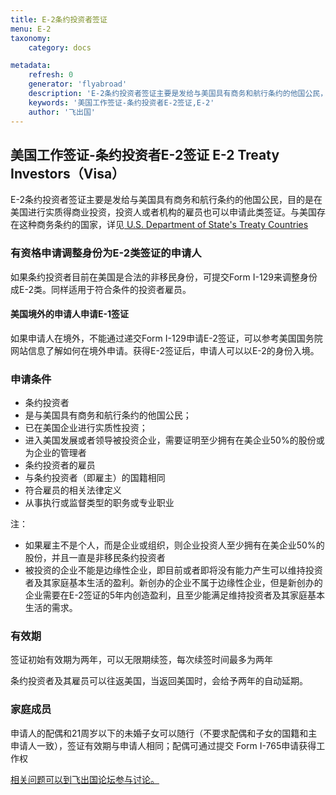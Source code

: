 ```yaml
---
title: E-2条约投资者签证
menu: E-2
taxonomy:
    category: docs

metadata:
    refresh: 0
    generator: 'flyabroad'
    description: 'E-2条约投资者签证主要是发给与美国具有商务和航行条约的他国公民，目的是在美国进行实质得商业投资，投资人或者机构的雇员也可以申请此类签证。'
    keywords: '美国工作签证-条约投资者E-2签证,E-2'
    author: '飞出国'
---
```

## 美国工作签证-条约投资者E-2签证 E-2 Treaty Investors（Visa）

E-2条约投资者签证主要是发给与美国具有商务和航行条约的他国公民，目的是在美国进行实质得商业投资，投资人或者机构的雇员也可以申请此类签证。与美国存在这种商务条约的国家，详见[ U.S. Department of State's Treaty Countries ](http://travel.state.gov/content/visas/english/fees/treaty.html)

### 有资格申请调整身份为E-2类签证的申请人 ##

如果条约投资者目前在美国是合法的非移民身份，可提交Form I-129来调整身份成E-2类。同样适用于符合条件的投资者雇员。

#### 美国境外的申请人申请E-1签证 ####

如果申请人在境外，不能通过递交Form I-129申请E-2签证，可以参考美国国务院网站信息了解如何在境外申请。获得E-2签证后，申请人可以以E-2的身份入境。

### 申请条件 ###
- 条约投资者
 - 是与美国具有商务和航行条约的他国公民；
 - 已在美国企业进行实质性投资；
 - 进入美国发展或者领导被投资企业，需要证明至少拥有在美企业50%的股份或为企业的管理者
- 条约投资者的雇员
 - 与条约投资者（即雇主）的国籍相同
 - 符合雇员的相关法律定义
 - 从事执行或监督类型的职务或专业职业

注：

- 如果雇主不是个人，而是企业或组织，则企业投资人至少拥有在美企业50%的股份，并且一直是非移民条约投资者
- 被投资的企业不能是边缘性企业，即目前或者即将没有能力产生可以维持投资者及其家庭基本生活的盈利。新创办的企业不属于边缘性企业，但是新创办的企业需要在E-2签证的5年内创造盈利，且至少能满足维持投资者及其家庭基本生活的需求。

### 有效期 ###

签证初始有效期为两年，可以无限期续签，每次续签时间最多为两年

条约投资者及其雇员可以往返美国，当返回美国时，会给予两年的自动延期。

### 家庭成员 ###

申请人的配偶和21周岁以下的未婚子女可以随行（不要求配偶和子女的国籍和主申请人一致），签证有效期与申请人相同；配偶可通过提交 Form I-765申请获得工作权

[相关问题可以到飞出国论坛参与讨论。](http://bbs.fcgvisa.com/t/?target=_blank)